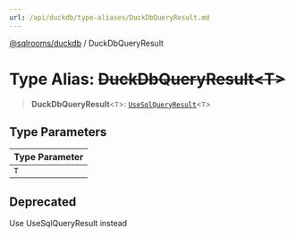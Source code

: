 ```yaml
---
url: /api/duckdb/type-aliases/DuckDbQueryResult.md
---
```

[@sqlrooms/duckdb](../index.md) / DuckDbQueryResult

# Type Alias: ~~DuckDbQueryResult\<T>~~

> **DuckDbQueryResult**<`T`>: [`UseSqlQueryResult`](../interfaces/UseSqlQueryResult.md)<`T`>

## Type Parameters

| Type Parameter |
| ------ |
| `T` |

## Deprecated

Use UseSqlQueryResult instead
